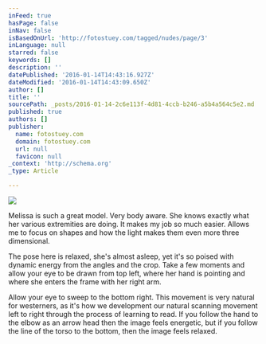 ```yaml
---
inFeed: true
hasPage: false
inNav: false
isBasedOnUrl: 'http://fotostuey.com/tagged/nudes/page/3'
inLanguage: null
starred: false
keywords: []
description: ''
datePublished: '2016-01-14T14:43:16.927Z'
dateModified: '2016-01-14T14:43:09.650Z'
author: []
title: ''
sourcePath: _posts/2016-01-14-2c6e113f-4d81-4ccb-b246-a5b4a564c5e2.md
published: true
authors: []
publisher:
  name: fotostuey.com
  domain: fotostuey.com
  url: null
  favicon: null
_context: 'http://schema.org'
_type: Article

---
```

![](http://36.media.tumblr.com/498103b974c0e148d25dc6613734334c/tumblr_npgzcvuhxA1tlxsi7o1_1280.jpg)

Melissa is such a great model. Very body aware. She knows exactly what her various extremities are doing. It makes my job so much easier. Allows me to focus on shapes and how the light makes them even more three dimensional.

The pose here is relaxed, she's almost asleep, yet it's so poised with dynamic energy from the angles and the crop. Take a few moments and allow your eye to be drawn from top left, where her hand is pointing and where she enters the frame with her right arm. 

Allow your eye to sweep to the bottom right. This movement is very natural for westerners, as it's how we development our natural scanning movement left to right through the process of learning to read. If you follow the hand to the elbow as an arrow head then the image feels energetic, but if you follow the line of the torso to the bottom, then the image feels relaxed.